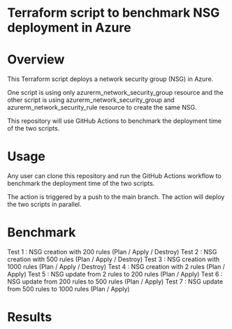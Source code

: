 # Terraform script to benchmark NSG deployment in Azure

# Overview

This Terraform script deploys a network security group (NSG) in Azure. 

One script is using only azurerm_network_security_group resource and the other script is using azurerm_network_security_group and azurerm_network_security_rule resource to create the same NSG.

This repository will use GitHub Actions to benchmark the deployment time of the two scripts.

# Usage

Any user can clone this repository and run the GitHub Actions workflow to benchmark the deployment time of the two scripts.

The action is triggered by a push to the main branch. The action will deploy the two scripts in parallel.

# Benchmark

Test 1 : NSG creation with 200 rules (Plan / Apply / Destroy)
Test 2 : NSG creation with 500 rules (Plan / Apply / Destroy)
Test 3 : NSG creation with 1000 rules (Plan / Apply / Destroy)
Test 4 : NSG creation with 2 rules (Plan / Apply)
Test 5 : NSG update from 2 rules to 200 rules (Plan / Apply)
Test 6 : NSG update from 200 rules to 500 rules (Plan / Apply)
Test 7 : NSG update from 500 rules to 1000 rules (Plan / Apply)

# Results